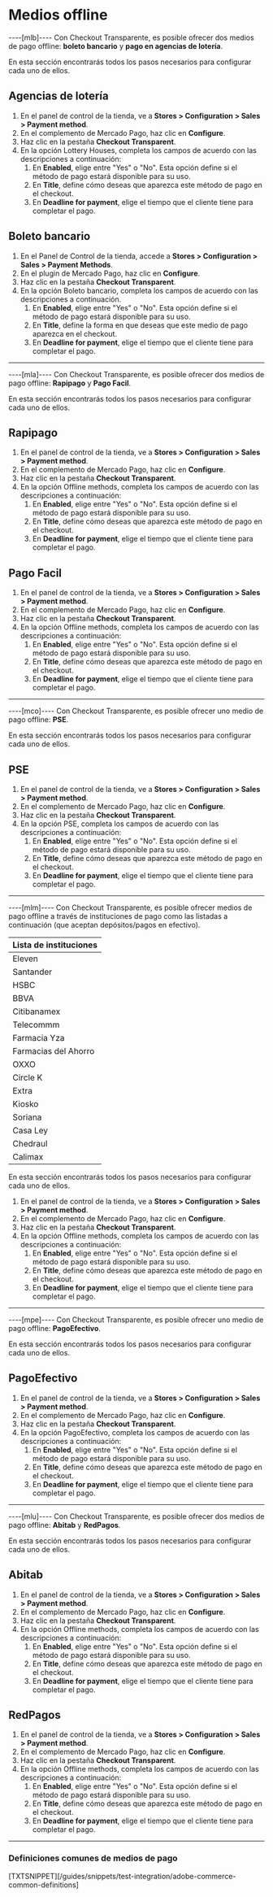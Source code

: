 # Medios offline

----[mlb]----
Con Checkout Transparente, es posible ofrecer dos medios de pago offline: **boleto bancario** y **pago en agencias de lotería**.

En esta sección encontrarás todos los pasos necesarios para configurar cada uno de ellos.

## Agencias de lotería

1. En el panel de control de la tienda, ve a **Stores > Configuration > Sales > Payment method**.
2. En el complemento de Mercado Pago, haz clic en **Configure**.
3. Haz clic en la pestaña **Checkout Transparent**.
4. En la opción Lottery Houses, completa los campos de acuerdo con las descripciones a continuación:
    1. En **Enabled**, elige entre "Yes" o "No". Esta opción define si el método de pago estará disponible para su uso.
    2. En **Title**, define cómo deseas que aparezca este método de pago en el checkout.
    3. En **Deadline for payment**, elige el tiempo que el cliente tiene para completar el pago.

## Boleto bancario

1. En el Panel de Control de la tienda, accede a **Stores > Configuration > Sales > Payment Methods**.
2. En el plugin de Mercado Pago, haz clic en **Configure**.
3. Haz clic en la pestaña **Checkout Transparent**.
4. En la opción Boleto bancario, completa los campos de acuerdo con las descripciones a continuación.
    1. En **Enabled**, elige entre "Yes" o "No". Esta opción define si el método de pago estará disponible para su uso.
    2. En **Title**, define la forma en que deseas que este medio de pago aparezca en el checkout.
    3. En **Deadline for payment**, elige el tiempo que el cliente tiene para completar el pago.

------------
----[mla]----
Con Checkout Transparente, es posible ofrecer dos medios de pago offline: **Rapipago** y **Pago Facil**.

En esta sección encontrarás todos los pasos necesarios para configurar cada uno de ellos.

## Rapipago

1. En el panel de control de la tienda, ve a **Stores > Configuration > Sales > Payment method**.
2. En el complemento de Mercado Pago, haz clic en **Configure**.
3. Haz clic en la pestaña **Checkout Transparent**.
4. En la opción Offline methods, completa los campos de acuerdo con las descripciones a continuación:
    1. En **Enabled**, elige entre "Yes" o "No". Esta opción define si el método de pago estará disponible para su uso.
    2. En **Title**, define cómo deseas que aparezca este método de pago en el checkout.
    3. En **Deadline for payment**, elige el tiempo que el cliente tiene para completar el pago.

## Pago Facil

1. En el panel de control de la tienda, ve a **Stores > Configuration > Sales > Payment method**.
2. En el complemento de Mercado Pago, haz clic en **Configure**.
3. Haz clic en la pestaña **Checkout Transparent**.
4. En la opción Offline methods, completa los campos de acuerdo con las descripciones a continuación:
    1. En **Enabled**, elige entre "Yes" o "No". Esta opción define si el método de pago estará disponible para su uso.
    2. En **Title**, define cómo deseas que aparezca este método de pago en el checkout.
    3. En **Deadline for payment**, elige el tiempo que el cliente tiene para completar el pago.

------------
----[mco]----
Con Checkout Transparente, es posible ofrecer uno medio de pago offline: **PSE**.

En esta sección encontrarás todos los pasos necesarios para configurar cada uno de ellos.

## PSE

1. En el panel de control de la tienda, ve a **Stores > Configuration > Sales > Payment method**.
2. En el complemento de Mercado Pago, haz clic en **Configure**.
3. Haz clic en la pestaña **Checkout Transparent**.
4. En la opción PSE, completa los campos de acuerdo con las descripciones a continuación:
    1. En **Enabled**, elige entre "Yes" o "No". Esta opción define si el método de pago estará disponible para su uso.
    2. En **Title**, define cómo deseas que aparezca este método de pago en el checkout.
    3. En **Deadline for payment**, elige el tiempo que el cliente tiene para completar el pago.

------------
----[mlm]----
Con Checkout Transparente, es posible ofrecer medios de pago offline a través de instituciones de pago como las listadas a continuación (que aceptan depósitos/pagos en efectivo).

| Lista de instituciones |
| --- |
| Eleven |
| Santander |
| HSBC |
| BBVA |
| Citibanamex |
| Telecommm |
| Farmacia Yza |
| Farmacias del Ahorro |
| OXXO |
| Circle K |
| Extra |
| Kiosko |
| Soriana |
| Casa Ley |
| Chedraul |
| Calimax |

En esta sección encontrarás todos los pasos necesarios para configurar cada uno de ellos.

1. En el panel de control de la tienda, ve a **Stores > Configuration > Sales > Payment method**.
2. En el complemento de Mercado Pago, haz clic en **Configure**.
3. Haz clic en la pestaña **Checkout Transparent**.
4. En la opción Offline methods, completa los campos de acuerdo con las descripciones a continuación:
    1. En **Enabled**, elige entre "Yes" o "No". Esta opción define si el método de pago estará disponible para su uso.
    2. En **Title**, define cómo deseas que aparezca este método de pago en el checkout.
    3. En **Deadline for payment**, elige el tiempo que el cliente tiene para completar el pago.

------------
----[mpe]----
Con Checkout Transparente, es posible ofrecer uno medio de pago offline: **PagoEfectivo**.

En esta sección encontrarás todos los pasos necesarios para configurar cada uno de ellos.

## PagoEfectivo

1. En el panel de control de la tienda, ve a **Stores > Configuration > Sales > Payment method**.
2. En el complemento de Mercado Pago, haz clic en **Configure**.
3. Haz clic en la pestaña **Checkout Transparent**.
4. En la opción PagoEfectivo, completa los campos de acuerdo con las descripciones a continuación:
    1. En **Enabled**, elige entre "Yes" o "No". Esta opción define si el método de pago estará disponible para su uso.
    2. En **Title**, define cómo deseas que aparezca este método de pago en el checkout.
    3. En **Deadline for payment**, elige el tiempo que el cliente tiene para completar el pago.

------------
----[mlu]----
Con Checkout Transparente, es posible ofrecer dos medios de pago offline: **Abitab** y **RedPagos**.

En esta sección encontrarás todos los pasos necesarios para configurar cada uno de ellos.

## Abitab

1. En el panel de control de la tienda, ve a **Stores > Configuration > Sales > Payment method**.
2. En el complemento de Mercado Pago, haz clic en **Configure**.
3. Haz clic en la pestaña **Checkout Transparent**.
4. En la opción Offline methods, completa los campos de acuerdo con las descripciones a continuación:
    1. En **Enabled**, elige entre "Yes" o "No". Esta opción define si el método de pago estará disponible para su uso.
    2. En **Title**, define cómo deseas que aparezca este método de pago en el checkout.
    3. En **Deadline for payment**, elige el tiempo que el cliente tiene para completar el pago.

## RedPagos

1. En el panel de control de la tienda, ve a **Stores > Configuration > Sales > Payment method**.
2. En el complemento de Mercado Pago, haz clic en **Configure**.
3. Haz clic en la pestaña **Checkout Transparent**.
4. En la opción Offline methods, completa los campos de acuerdo con las descripciones a continuación:
    1. En **Enabled**, elige entre "Yes" o "No". Esta opción define si el método de pago estará disponible para su uso.
    2. En **Title**, define cómo deseas que aparezca este método de pago en el checkout.
    3. En **Deadline for payment**, elige el tiempo que el cliente tiene para completar el pago.

------------
### Definiciones comunes de medios de pago

[TXTSNIPPET][/guides/snippets/test-integration/adobe-commerce-common-definitions]